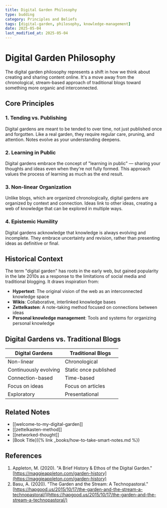 ```yaml
---
title: Digital Garden Philosophy
type: budding
category: Principles and Beliefs
tags: [digital-garden, philosophy, knowledge-management]
date: 2025-05-04
last_modified_at: 2025-05-04
---
```


# Digital Garden Philosophy

The digital garden philosophy represents a shift in how we think about creating and sharing content online. It's a move away from the chronological, stream-based approach of traditional blogs toward something more organic and interconnected.

## Core Principles

### 1. Tending vs. Publishing

Digital gardens are meant to be tended to over time, not just published once and forgotten. Like a real garden, they require regular care, pruning, and attention. Notes evolve as your understanding deepens.

### 2. Learning in Public

Digital gardens embrace the concept of "learning in public" — sharing your thoughts and ideas even when they're not fully formed. This approach values the process of learning as much as the end result.

### 3. Non-linear Organization

Unlike blogs, which are organized chronologically, digital gardens are organized by context and connection. Ideas link to other ideas, creating a web of knowledge that can be explored in multiple ways.

### 4. Epistemic Humility

Digital gardens acknowledge that knowledge is always evolving and incomplete. They embrace uncertainty and revision, rather than presenting ideas as definitive or final.

## Historical Context

The term "digital garden" has roots in the early web, but gained popularity in the late 2010s as a response to the limitations of social media and traditional blogging. It draws inspiration from:

- **Hypertext**: The original vision of the web as an interconnected knowledge space
- **Wikis**: Collaborative, interlinked knowledge bases
- **Zettelkasten**: A note-taking method focused on connections between ideas
- **Personal knowledge management**: Tools and systems for organizing personal knowledge

## Digital Gardens vs. Traditional Blogs

| Digital Gardens       | Traditional Blogs     |
| --------------------- | --------------------- |
| Non-linear            | Chronological         |
| Continuously evolving | Static once published |
| Connection-based      | Time-based            |
| Focus on ideas        | Focus on articles     |
| Exploratory           | Presentational        |

## Related Notes

- [[welcome-to-my-digital-garden]]
- [[zettelkasten-method]]
- [[networked-thought]]
- [Book Title]({% link _books/how-to-take-smart-notes.md %})

## References

1. Appleton, M. (2020). "A Brief History & Ethos of the Digital Garden." [https://maggieappleton.com/garden-history](https://maggieappleton.com/garden-history)
2. Basu, A. (2020). "The Garden and the Stream: A Technopastoral." [https://hapgood.us/2015/10/17/the-garden-and-the-stream-a-technopastoral/](https://hapgood.us/2015/10/17/the-garden-and-the-stream-a-technopastoral/)
